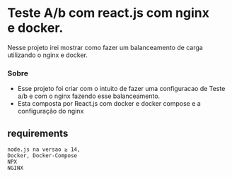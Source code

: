 # Teste A/b com react.js com nginx e docker.
Nesse projeto irei mostrar como fazer um balanceamento de carga utilizando o nginx e docker.

### Sobre
- Esse projeto foi criar com o intuito de fazer uma configuracao de Teste a/b e com o nginx fazendo esse balanceamento.
 - Esta composta por React.js com docker e docker compose e a configuração do nginx

## requirements
```
node.js na versao ≥ 14, 
Docker, Docker-Compose  
NPX
NGINX
```
